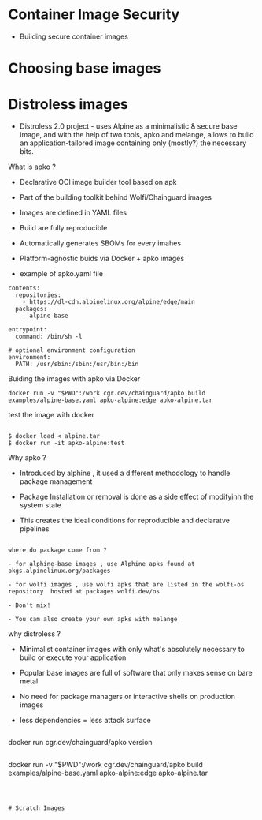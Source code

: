 
# Container Image Security 
 - Building secure container images
     
     
     
     
# Choosing base images 



# Distroless images 

- Distroless 2.0 project - uses Alpine as a minimalistic & secure base image, and with the help of two tools, apko and melange, allows to build an application-tailored image containing only (mostly?) the necessary bits. 


What is apko ?

- Declarative OCI image builder tool based on apk 
- Part of the building toolkit behind Wolfi/Chainguard images 
- Images are defined in YAML files 
- Build are fully reproducible 
- Automatically generates SBOMs for every imahes 
- Platform-agnostic buids via Docker + apko images 

 - example of apko.yaml file

```
contents:
  repositories:
    - https://dl-cdn.alpinelinux.org/alpine/edge/main
  packages:
    - alpine-base

entrypoint:
  command: /bin/sh -l

# optional environment configuration
environment:
  PATH: /usr/sbin:/sbin:/usr/bin:/bin

```

Buiding the images with apko via Docker 

```
docker run -v "$PWD":/work cgr.dev/chainguard/apko build examples/alpine-base.yaml apko-alpine:edge apko-alpine.tar

```
test the image with docker 

```

$ docker load < alpine.tar
$ docker run -it apko-alpine:test 
```

Why apko ?

- Introduced by alphine , it used a different methodology to handle package management 

- Package Installation or removal is done as a side effect of modifyinh the system state 

- This creates the ideal conditions for reproducible and declaratve pipelines 

```

where do package come from ?

- for alphine-base images , use Alphine apks found at 
pkgs.alpinelinux.org/packages

- for wolfi images , use wolfi apks that are listed in the wolfi-os repository  hosted at packages.wolfi.dev/os

- Don't mix! 

- You cam also create your own apks with melange 

``` 

why distroless ?

- Minimalist container images with only what's absolutely necessary to build or execute your application

- Popular base images are full of software that only makes sense on bare metal

- No need for package managers or interactive shells on production images 

- less dependencies = less attack surface


```

``` 

docker run cgr.dev/chainguard/apko version

```

```
docker run -v "$PWD":/work cgr.dev/chainguard/apko build examples/alpine-base.yaml apko-alpine:edge apko-alpine.tar

```



# Scratch Images 
     
